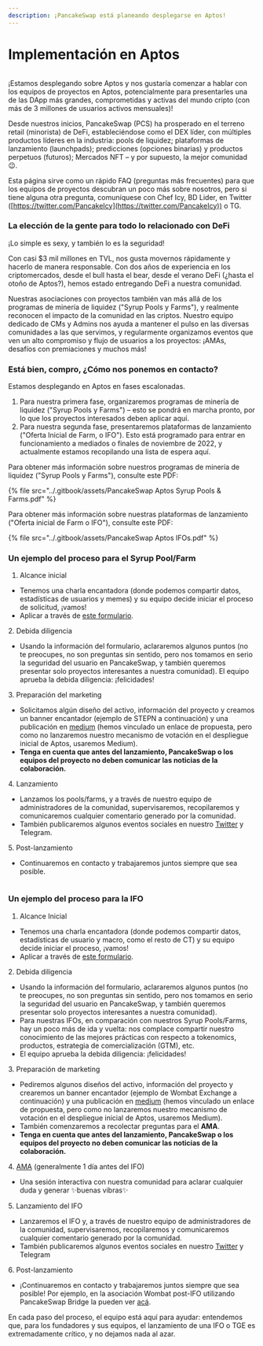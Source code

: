 ```yaml
---
description: ¡PancakeSwap está planeando desplegarse en Aptos!
---
```


# Implementación en Aptos

<figure><img src="../.gitbook/assets/image (11) (4).png" alt=""><figcaption></figcaption></figure>

¡Estamos desplegando sobre Aptos y nos gustaría comenzar a hablar con los equipos de proyectos en Aptos, potencialmente para presentarles una de las DApp más grandes, comprometidas y activas del mundo cripto (con más de 3 millones de usuarios activos mensuales)!&#x20;

Desde nuestros inicios, PancakeSwap (PCS) ha prosperado en el terreno retail (minorista) de DeFi, estableciéndose como el DEX líder, con múltiples productos líderes en la industria: pools de liquidez; plataformas de lanzamiento (launchpads); predicciones (opciones binarias) y productos perpetuos (futuros); Mercados NFT – y por supuesto, la mejor comunidad 😉.&#x20;

Esta página sirve como un rápido FAQ (preguntas más frecuentes) para que los equipos de proyectos descubran un poco más sobre nosotros, pero si tiene alguna otra pregunta, comuníquese con Chef Icy, BD Lider, en Twitter ([https://twitter.com/PancakeIcy](https://twitter.com/PancakeIcy)) o TG.&#x20;

### La elección de la gente para todo lo relacionado con DeFi&#x20;

¡Lo simple es sexy, y también lo es la seguridad!&#x20;

Con casi $3 mil millones en TVL, nos gusta movernos rápidamente y hacerlo de manera responsable. Con dos años de experiencia en los criptomercados, desde el bull hasta el bear, desde el verano DeFi (¿hasta el otoño de Aptos?), hemos estado entregando DeFi a nuestra comunidad.&#x20;

Nuestras asociaciones con proyectos también van más allá de los programas de minería de liquidez ("Syrup Pools y Farms"), y realmente reconocen el impacto de la comunidad en las criptos. Nuestro equipo dedicado de CMs y Admins nos ayuda a mantener el pulso en las diversas comunidades a las que servimos, y regularmente organizamos eventos que ven un alto compromiso y flujo de usuarios a los proyectos: ¡AMAs, desafíos con premiaciones y muchos más!&#x20;

### Está bien, compro, ¿Cómo nos ponemos en contacto?&#x20;

Estamos desplegando en Aptos en fases escalonadas.&#x20;

1. Para nuestra primera fase, organizaremos programas de minería de liquidez ("Syrup Pools y Farms") – esto se pondrá en marcha pronto, por lo que los proyectos interesados deben aplicar aquí.&#x20;
2. Para nuestra segunda fase, presentaremos plataformas de lanzamiento ("Oferta Inicial de Farm, o IFO"). Esto está programado para entrar en funcionamiento a mediados o finales de noviembre de 2022, y actualmente estamos recopilando una lista de espera aquí.&#x20;

Para obtener más información sobre nuestros programas de minería de liquidez ("Syrup Pools y Farms"), consulte este PDF:

{% file src="../.gitbook/assets/PancakeSwap Aptos Syrup Pools & Farms.pdf" %}

Para obtener más información sobre nuestras plataformas de lanzamiento ("Oferta inicial de Farm o IFO"), consulte este PDF:

{% file src="../.gitbook/assets/PancakeSwap Aptos IFOs.pdf" %}

### Un ejemplo del proceso para el Syrup Pool/Farm&#x20;

1. Alcance inicial&#x20;

* Tenemos una charla encantadora (donde podemos compartir datos, estadísticas de usuarios y memes) y su equipo decide iniciar el proceso de solicitud, ¡vamos!&#x20;
* Aplicar a través de [este formulario](https://docs.google.com/forms/d/e/1FAIpQLSceljMty-AKliByIMX6d1Kqtn88hMnzXnp\_DRBEQ7XptwiOGw/viewform).&#x20;

2\. Debida diligencia&#x20;

* Usando la información del formulario, aclararemos algunos puntos (no te preocupes, no son preguntas sin sentido, pero nos tomamos en serio la seguridad del usuario en PancakeSwap, y también queremos presentar solo proyectos interesantes a nuestra comunidad). El equipo aprueba la debida diligencia: ¡felicidades!&#x20;

3\. Preparación del marketing&#x20;

* Solicitamos algún diseño del activo, información del proyecto y creamos un banner encantador (ejemplo de STEPN a continuación) y una publicación en [medium](https://pancakeswap.finance/voting/proposal/QmTPyGYpg7Y4dEc9jLB9kwBrLe5kmnDSLfmk3GcFqPpdqs) (hemos vinculado un enlace de propuesta, pero como no lanzaremos nuestro mecanismo de votación en el despliegue inicial de Aptos, usaremos Medium).&#x20;
* **Tenga en cuenta que antes del lanzamiento, PancakeSwap o los equipos del proyecto no deben comunicar las noticias de la colaboración.**&#x20;

4\. Lanzamiento&#x20;

* Lanzamos los pools/farms, y a través de nuestro equipo de administradores de la comunidad, supervisaremos, recopilaremos y comunicaremos cualquier comentario generado por la comunidad.&#x20;
* También publicaremos algunos eventos sociales en nuestro [Twitter](https://twitter.com/pancakeswap/status/1501537445401481217) y Telegram.&#x20;

5\. Post-lanzamiento&#x20;

* Continuaremos en contacto y trabajaremos juntos siempre que sea posible.

<figure><img src="../.gitbook/assets/image (3) (1) (1).png" alt=""><figcaption></figcaption></figure>

### Un ejemplo del proceso para la IFO&#x20;

1. Alcance Inicial&#x20;

* Tenemos una charla encantadora (donde podemos compartir datos, estadísticas de usuario y macro, como el resto de CT) y su equipo decide iniciar el proceso, ¡vamos!&#x20;
* Aplicar a través de [este formulario](https://docs.google.com/forms/d/e/1FAIpQLSf9gWv9L8U0PGYgl-ymeX1qgXncBSlJ1HV5gB6ZeW7e4ekV\_w/viewform).&#x20;

2\. Debida diligencia&#x20;

* Usando la información del formulario, aclararemos algunos puntos (no te preocupes, no son preguntas sin sentido, pero nos tomamos en serio la seguridad del usuario en PancakeSwap, y también queremos presentar solo proyectos interesantes a nuestra comunidad).&#x20;
* Para nuestras IFOs, en comparación con nuestros Syrup Pools/Farms, hay un poco más de ida y vuelta: nos complace compartir nuestro conocimiento de las mejores prácticas con respecto a tokenomics, productos, estrategia de comercialización (GTM), etc.&#x20;
* El equipo aprueba la debida diligencia: ¡felicidades!&#x20;

3\. Preparación de marketing&#x20;

* Pediremos algunos diseños del activo, información del proyecto y crearemos un banner encantador (ejemplo de Wombat Exchange a continuación) y una publicación en [medium](https://pancakeswap.finance/voting/proposal/bafkreieqv7mbzmumyftstt6l32x6okfzq4syrea7k5zbqgohhcekcvbduu?chainId=56) (hemos vinculado un enlace de propuesta, pero como no lanzaremos nuestro mecanismo de votación en el despliegue inicial de Aptos, usaremos Medium).&#x20;
* También comenzaremos a recolectar preguntas para el **AMA**.&#x20;
* **Tenga en cuenta que antes del lanzamiento, PancakeSwap o los equipos del proyecto no deben comunicar las noticias de la colaboración.**&#x20;

4\. [AMA](https://twitter.com/PancakeSwap/status/1562648945721212929) (generalmente 1 día antes del IFO)&#x20;

* Una sesión interactiva con nuestra comunidad para aclarar cualquier duda y generar ✨buenas vibras✨&#x20;

5\. Lanzamiento del IFO&#x20;

* Lanzaremos el IFO y, a través de nuestro equipo de administradores de la comunidad, supervisaremos, recopilaremos y comunicaremos cualquier comentario generado por la comunidad.&#x20;
* También publicaremos algunos eventos sociales en nuestro [Twitter](https://twitter.com/pancakeswap/status/1564616363871678484) y Telegram&#x20;

6\. Post-lanzamiento&#x20;

* ¡Continuaremos en contacto y trabajaremos juntos siempre que sea posible! Por ejemplo, en la asociación Wombat post-IFO utilizando PancakeSwap Bridge la pueden ver [acá](https://twitter.com/PancakeSwap/status/1566694245213556737).&#x20;

En cada paso del proceso, el equipo está aquí para ayudar: entendemos que, para los fundadores y sus equipos, el lanzamiento de una IFO o TGE es extremadamente crítico, y no dejamos nada al azar.

<figure><img src="../.gitbook/assets/image (1) (1) (3) (1).png" alt=""><figcaption></figcaption></figure>
